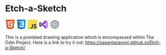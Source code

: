 # Etch-a-Sketch

![HTML](tech/html.png) ![CSS](tech/css.png) ![Javascript](tech/javascript.png) ![VSCode](tech/vscode.png) ![ChatGPT](tech/chatgpt.png)

This is a pixelated drawing application which is encompassed within The Odin Project. Here is a link to try it out: https://sasantazayoni.github.io/Etch-a-Sketch/
